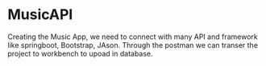 # MusicAPI
Creating the Music App, we need to connect with many API and framework like springboot, Bootstrap, JAson. Through the postman we can transer the project to workbench to upoad in database.
